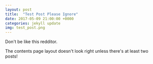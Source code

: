 ```yaml
---
layout: post
title:  "Test Post Please Ignore"
date: 2017-05-09 21:00:00 +0000
categories: jekyll update
img: test_post.png
---
```


Don't be like this redditor.

The contents page layout doesn't look right unless there's at least two posts!
